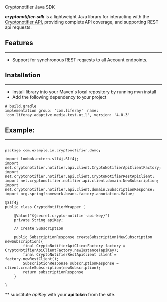 Cryptonotifier Java SDK

**_cryptonotifier-sdk_** is a lightweight Java library for interacting with the [Cryptonotifier API](https://www.cryptonotifier.net), providing complete API coverage, and supporting REST api requests.

Features
---
---

- Support for synchronous REST requests to all Account endpoints.

Installation
---
---

- Install library into your Maven's local repository by running mvn install
- Add the following dependency to your project


```
# build.gradle
implementation group: 'com.liferay', name: 'com.liferay.adaptive.media.test.util', version: '4.0.3'
```

Example: 
---
---



```

package com.example.in.cryptonotifier.demo;

import lombok.extern.slf4j.Slf4j;
import net.cryptonotifier.notifier.api.client.CryptoNotifierApiClientFactory;
import net.cryptonotifier.notifier.api.client.CryptoNotifierRestApiClient;
import net.cryptonotifier.notifier.api.client.domain.NewSubscription;
import net.cryptonotifier.notifier.api.client.domain.SubscriptionResponse;
import org.springframework.beans.factory.annotation.Value;

@Slf4j
public class CryptoNotifierWrapper {

    @Value("${secret.crypto-notifier-api-key}")
    private String apiKey;
    
    // Create Subscription 
    
    public SubscriptionResponse createSubscription(NewSubscription newSubscription){
        final CryptoNotifierApiClientFactory factory = CryptoNotifierApiClientFactory.newInstance(apiKey);
        final CryptoNotifierRestApiClient client = factory.newRestClient();
        SubscriptionResponse subscriptionResponse = client.createSubscription(newSubscription);
        return subscriptionResponse;
    }
    
}
```


** substitute _apiKey_ with your **api token** from the site.

